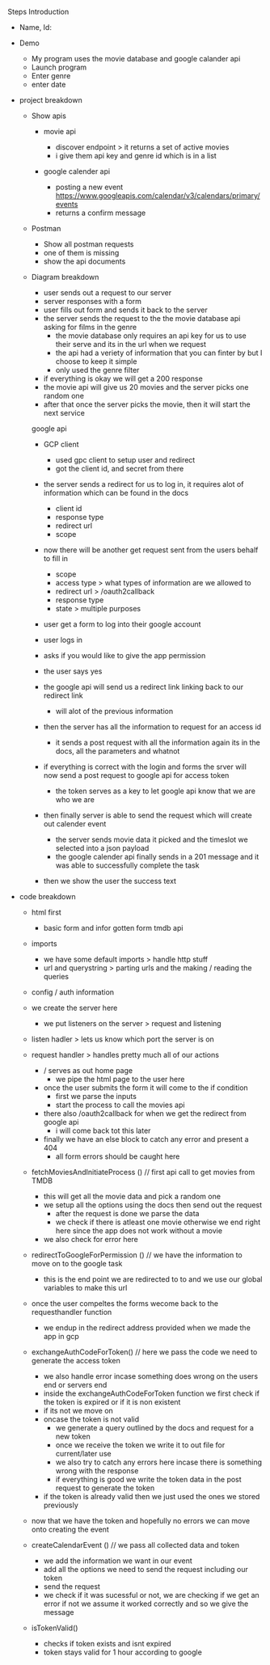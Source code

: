 Steps 
Introduction
- Name, Id: 
- Demo
	- My program uses the movie database and google calander api
	- Launch program
	- Enter genre
	- enter date

- project breakdown
	- Show apis
		- movie api
			- discover endpoint > it returns a set of active movies
			- i give them api key and genre id which is in a list
			
		- google calender api
			- posting a new event https://www.googleapis.com/calendar/v3/calendars/primary/events
			- returns a confirm message
	- Postman
		- Show all postman requests 
		- one of them is missing
		- show the api documents
		
	- Diagram breakdown
		- user sends out a request to our server
		- server responses with a form
		- user fills out form and sends it back to the server
		- the server sends the request to the the movie database api asking for films in the genre
			- the movie database only requires an api key for us to use their serve and its in the url when we request
			- the api had a veriety of information that you can finter by but I choose to keep it simple
			- only used the genre filter
		- if everything is okay we will get a 200 response
		- the movie api will give us 20 movies and the server picks one random one 
		- after that once the server picks the movie, then it will start the next service
		
		google api
		- GCP client
			- used gpc client to setup user and redirect
			- got the client id, and secret from there
		- the server sends a redirect for us to log in, it requires alot of information which can be found in the docs
			- client id
			- response type
			- redirect url
			- scope 
		- now there will be another get request sent from the users behalf to fill in 
			- scope 
			- access type > what types of information are we allowed to
			- redirect url > /oauth2callback
			- response type
			- state > multiple purposes
		- user get a form to log into their google account
		- user logs in
		- asks if you would like to give the app permission
		- the user says yes 
		- the google api will send us a redirect link linking back to our redirect link
			- will alot of the previous information
		- then the server has all the information to request for an access id 
			- it sends a post request with all the information again its in the docs, all the parameters and whatnot
		
		
		- if everything is correct with the login and forms the srver will now send a post request to google api for 
		access token 
			- the token serves as a key to let google api know that we are who we are
		
		- then finally server is able to send the request which will create out calender event
			- the server sends movie data it picked and the timeslot we selected into a json payload 
			- the google calender api finally sends in a 201 message and it was able to successfully complete the task
			
		- then we show the user the success text
		

- code breakdown 

	- html first
		- basic form and infor gotten form tmdb api
		
	- imports
		- we have some default imports > handle http stuff
		- url and querystring > parting urls and the making / reading the queries
	- config / auth information
	
	- we create the server here
		- we put listeners on the server > request and listening
	- listen hadler > lets us know which port the server is on
	- request handler > handles pretty much all of our actions 
		- / serves as out home page
			- we pipe the html page to the user here
		- once the user submits the form it will come to the if condition
			- first we parse the inputs
			- start the process to call the movies api
		- there also /oauth2callback for when we get the redirect from google api
			- i will come back tot this later
		- finally we have an else block to catch any error and present a 404
			- all form errors should be caught here
			
	- fetchMoviesAndInitiateProcess () // first api call to get movies from TMDB
		- this will get all the movie data and pick a random one
		- we setup all the options using the docs then send out the request
			- after the request is done we parse the data
			- we check if there is atleast one movie otherwise we end right here since the app does not work without a movie
		- we also check for error here
	
	- redirectToGoogleForPermission () // we have the information to move on to the google task
		- this is the end point we are redirected to to and we use our global variables to make this url
		
	- once the user compeltes the forms wecome back to the requesthandler function
		- we endup in the redirect address provided when we made the app in gcp 
		
	- exchangeAuthCodeForToken() // here we pass the code we need to generate the access token
		- we also handle error incase something does wrong on the users end or servers end
		- inside the exchangeAuthCodeForToken function we first check if the token is expired or if it is non existent
		- if its not we move on
		- oncase the token is not valid 
			- we generate a query outlined by the docs and request for a new token
			- once we receive the token we write it to out file for current/later use
			- we also try to catch any errors here incase there is something wrong with the response
			- if everything is good we write the token data in the post request to generate the token
		- if the token is already valid then we just used the ones we stored previously 
		
	- now that we have the token and hopefully no errors we can move onto creating the event 
	- createCalendarEvent () // we pass all collected data and token
		- we add the information we want in our event 
		- add all the options we need to send the request including our token
		- send the request 
		- we check if it was sucessful or not, we are checking if we get an error if not we assume it worked correctly and so we give the message
		
	- isTokenValid() 
		- checks if token exists and isnt expired
		- token stays valid for 1 hour according to google
	